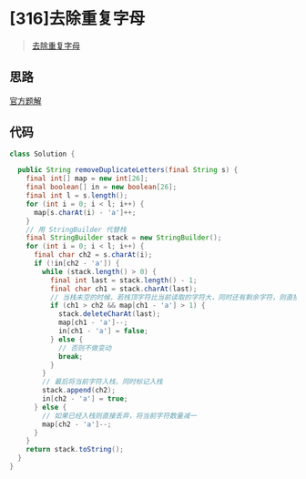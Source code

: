 # [316]去除重复字母

> [去除重复字母](https://leetcode-cn.com/problems/remove-duplicate-letters)

## 思路

[官方题解](https://leetcode-cn.com/problems/remove-duplicate-letters/solution/qu-chu-zhong-fu-zi-mu-by-leetcode-soluti-vuso/)

## 代码

```java
class Solution {

  public String removeDuplicateLetters(final String s) {
    final int[] map = new int[26];
    final boolean[] in = new boolean[26];
    final int l = s.length();
    for (int i = 0; i < l; i++) {
      map[s.charAt(i) - 'a']++;
    }
    // 用 StringBuilder 代替栈
    final StringBuilder stack = new StringBuilder();
    for (int i = 0; i < l; i++) {
      final char ch2 = s.charAt(i);
      if (!in[ch2 - 'a']) {
        while (stack.length() > 0) {
          final int last = stack.length() - 1;
          final char ch1 = stack.charAt(last);
          // 当栈未空的时候，若栈顶字符比当前读取的字符大，同时还有剩余字符，则直接出栈丢弃，同时重置入栈标记
          if (ch1 > ch2 && map[ch1 - 'a'] > 1) {
            stack.deleteCharAt(last);
            map[ch1 - 'a']--;
            in[ch1 - 'a'] = false;
          } else {
            // 否则不做变动
            break;
          }
        }
        // 最后将当前字符入栈，同时标记入栈
        stack.append(ch2);
        in[ch2 - 'a'] = true;
      } else {
        // 如果已经入栈则直接丢弃，将当前字符数量减一
        map[ch2 - 'a']--;
      }
    }
    return stack.toString();
  }
}

```
